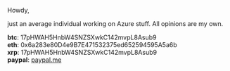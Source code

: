 Howdy,

just an average individual working on Azure stuff. All opinions are my own.

**btc**: 17pHWAH5HnbW4SNZSXwkC142mvpL8Asub9  
**eth**: 0x6a283e80D4e9B7E471532375ed652594595A5a6b  
**xrp**: 17pHWAH5HnbW4SNZSXwkC142mvpL8Asub9  
**paypal**: [paypal.me](https://paypal.me/4c74356b41)
